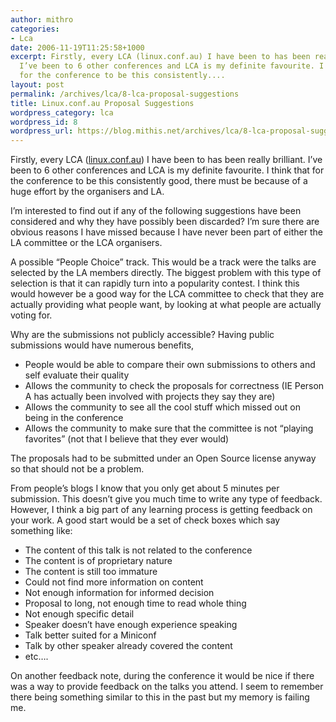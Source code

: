 ```yaml
---
author: mithro
categories:
- Lca
date: 2006-11-19T11:25:58+1000
excerpt: Firstly, every LCA (linux.conf.au) I have been to has been really brilliant.
  I’ve been to 6 other conferences and LCA is my definite favourite. I think that
  for the conference to be this consistently....
layout: post
permalink: /archives/lca/8-lca-proposal-suggestions
title: Linux.conf.au Proposal Suggestions
wordpress_category: lca
wordpress_id: 8
wordpress_url: https://blog.mithis.net/archives/lca/8-lca-proposal-suggestions
---
```


<div >
<p>Firstly, every LCA (<a href="http://linux.conf.au/">linux.conf.au</a>) I have been to has been really brilliant. I’ve been to 6 other conferences and LCA is my definite favourite. I think that for the conference to be this consistently good, there must be because of a huge effort by the organisers and LA.</p>
<p>I’m interested to find out if any of the following suggestions have been considered and why they have possibly been discarded? I’m sure there are obvious reasons I have missed because I have never been part of either the LA committee or the LCA organisers.</p>
<p>A possible “People Choice” track. This would be a track were the talks are selected by the LA members directly. The biggest problem with this type of selection is that it can rapidly turn into a popularity contest. I think this would however be a good way for the LCA committee to check that they are actually providing what people want, by looking at what people are actually voting for.</p>
<p>Why are the submissions not publicly accessible? Having public submissions would have numerous benefits,</p>
<ul>
<li>People would be able to compare their own submissions to others and self evaluate their quality</li>
<li>Allows the community to check the proposals for correctness (IE Person A has actually been involved with projects they say they are)</li>
<li>Allows the community to see all the cool stuff which missed out on being in the conference</li>
<li>Allows the community to make sure that the committee is not “playing favorites” (not that I believe that they ever would)</li>
</ul>
<p>The proposals had to be submitted under an Open Source license anyway so that should not be a problem.</p>
<p>From people’s blogs I know that you only get about 5 minutes per submission. This doesn’t give you much time to write any type of feedback. However, I think a big part of any learning process is getting feedback on your work. A good start would be a set of check boxes which say something like:</p>
<ul>
<li>The content of this talk is not related to the conference</li>
<li>The content is of proprietary nature</li>
<li>The content is still too immature</li>
<li>Could not find more information on content</li>
<li>Not enough information for informed decision</li>
<li>Proposal to long, not enough time to read whole thing</li>
<li>Not enough specific detail</li>
<li>Speaker doesn’t have enough experience speaking</li>
<li>Talk better suited for a Miniconf</li>
<li>Talk by other speaker already covered the content</li>
<li>etc….</li>
</ul>
<p>On another feedback note, during the conference it would be nice if there was a way to provide feedback on the talks you attend. I seem to remember there being something similar to this in the past but my memory is failing me.</p>
</div>